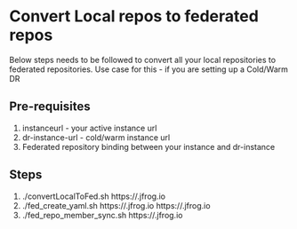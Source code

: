 # Convert Local repos to federated repos

Below steps needs to be followed to convert all your local repositories to federated repositories. Use case for this - if you are setting up a Cold/Warm DR

## Pre-requisites
1. instanceurl - your active instance url
2. dr-instance-url - cold/warm instance url 
3. Federated repository binding between your instance and dr-instance

## Steps 
1. ./convertLocalToFed.sh https://<instanceurl>.jfrog.io <admin-user-id> <admin-id-token>
2. ./fed_create_yaml.sh https://<instanceurl>.jfrog.io https://<dr-instance-url>.jfrog.io <admin-user-id> <admin-id-Token>
3. ./fed_repo_member_sync.sh https://<instanceurl>.jfrog.io <admin-user-id> <admin-id-token>